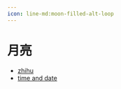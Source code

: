 ```yaml
---
icon: line-md:moon-filled-alt-loop
---
```


# 月亮

- [zhihu](https://zhuanlan.zhihu.com/p/22500889)
- [time and date](https://www.timeanddate.com/moon/phases/)
